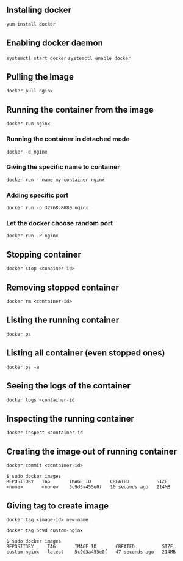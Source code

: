 ## Installing docker
`yum install docker`

## Enabling docker daemon

`systemctl start docker`
`systemctl enable docker`

## Pulling the Image
`docker pull nginx`

## Running the container from the image
`docker run nginx`

### Running the container in detached mode
`docker -d nginx`

### Giving the specific name to container
`docker run --name my-container nginx`

### Adding specific port
`docker run -p 32768:8080 nginx`

### Let the docker choose random port
`docker run -P nginx`

## Stopping container
`docker stop <conainer-id>`

## Removing stopped container
`docker rm <container-id>`

## Listing the running container 
`docker ps`

## Listing all container (even stopped ones)
`docker ps -a`

## Seeing the logs of the container
`docker logs <container-id`

## Inspecting the running container
`docker inspect <container-id`

## Creating the image out of running container
`docker commit <container-id> `

```
$ sudo docker images
REPOSITORY   TAG       IMAGE ID       CREATED          SIZE
<none>       <none>    5c9d3a455e0f   10 seconds ago   214MB
```

## Giving tag to create image
`docker tag <image-id> new-name`

```
docker tag 5c9d custom-nginx

$ sudo docker images
REPOSITORY     TAG       IMAGE ID       CREATED          SIZE
custom-nginx   latest    5c9d3a455e0f   47 seconds ago   214MB
```

